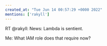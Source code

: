 ```yaml
---
created_at: "Tue Jun 14 00:57:29 +0000 2022"
mentions: ['rakyll']
---
```


RT @rakyll: News: Lambda is sentient.

Me: What IAM role does that require now?